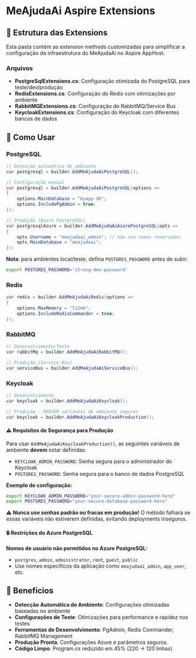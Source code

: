 # MeAjudaAi Aspire Extensions

## 📁 Estrutura das Extensions

Esta pasta contém as extension methods customizadas para simplificar a configuração da infraestrutura do MeAjudaAi no Aspire AppHost.

### Arquivos

- **PostgreSqlExtensions.cs**: Configuração otimizada do PostgreSQL para teste/dev/produção
- **RedisExtensions.cs**: Configuração do Redis com otimizações por ambiente
- **RabbitMQExtensions.cs**: Configuração do RabbitMQ/Service Bus
- **KeycloakExtensions.cs**: Configuração do Keycloak com diferentes bancos de dados

## 🚀 Como Usar

### PostgreSQL
```csharp
// Detecção automática de ambiente
var postgresql = builder.AddMeAjudaAiPostgreSQL();

// Configuração manual
var postgresql = builder.AddMeAjudaAiPostgreSQL(options =>
{
    options.MainDatabase = "myapp-db";
    options.IncludePgAdmin = true;
});

// Produção (Azure PostgreSQL)
var postgresqlAzure = builder.AddMeAjudaAiAzurePostgreSQL(opts =>
{
    opts.Username = "meajudaai_admin"; // não use nomes reservados
    opts.MainDatabase = "meajudaai";
});
```

**Nota**: para ambientes local/teste, defina `POSTGRES_PASSWORD` antes de subir:
```bash
export POSTGRES_PASSWORD='strong-dev-password'
```

### Redis
```csharp
var redis = builder.AddMeAjudaAiRedis(options =>
{
    options.MaxMemory = "512mb";
    options.IncludeRedisCommander = true;
});
```

### RabbitMQ
```csharp
// Desenvolvimento/Teste
var rabbitMq = builder.AddMeAjudaAiRabbitMQ();

// Produção (Service Bus)
var serviceBus = builder.AddMeAjudaAiServiceBus();
```

### Keycloak
```csharp
// Desenvolvimento
var keycloak = builder.AddMeAjudaAiKeycloak();

// Produção - REQUER variáveis de ambiente seguras
var keycloak = builder.AddMeAjudaAiKeycloakProduction();
```

#### ⚠️ Requisitos de Segurança para Produção

Para usar `AddMeAjudaAiKeycloakProduction()`, as seguintes variáveis de ambiente **devem** estar definidas:

- `KEYCLOAK_ADMIN_PASSWORD`: Senha segura para o administrador do Keycloak
- `POSTGRES_PASSWORD`: Senha segura para o banco de dados PostgreSQL

**Exemplo de configuração:**
```bash
export KEYCLOAK_ADMIN_PASSWORD="your-secure-admin-password-here"
export POSTGRES_PASSWORD="your-secure-database-password-here"
```

⚠️ **Nunca use senhas padrão ou fracas em produção!** O método falhará se essas variáveis não estiverem definidas, evitando deployments inseguros.

#### 🔒 Restrições do Azure PostgreSQL

**Nomes de usuário não permitidos no Azure PostgreSQL:**
- `postgres`, `admin`, `administrator`, `root`, `guest`, `public`
- Use nomes específicos da aplicação como `meajudaai_admin`, `app_user`, etc.

## 🎯 Benefícios

- **Detecção Automática de Ambiente**: Configurações otimizadas baseadas no ambiente
- **Configurações de Teste**: Otimizações para performance e rapidez nos testes
- **Ferramentas de Desenvolvimento**: PgAdmin, Redis Commander, RabbitMQ Management
- **Produção Pronta**: Configurações Azure e parâmetros seguros
- **Código Limpo**: Program.cs reduzido em 45% (220 → 120 linhas)